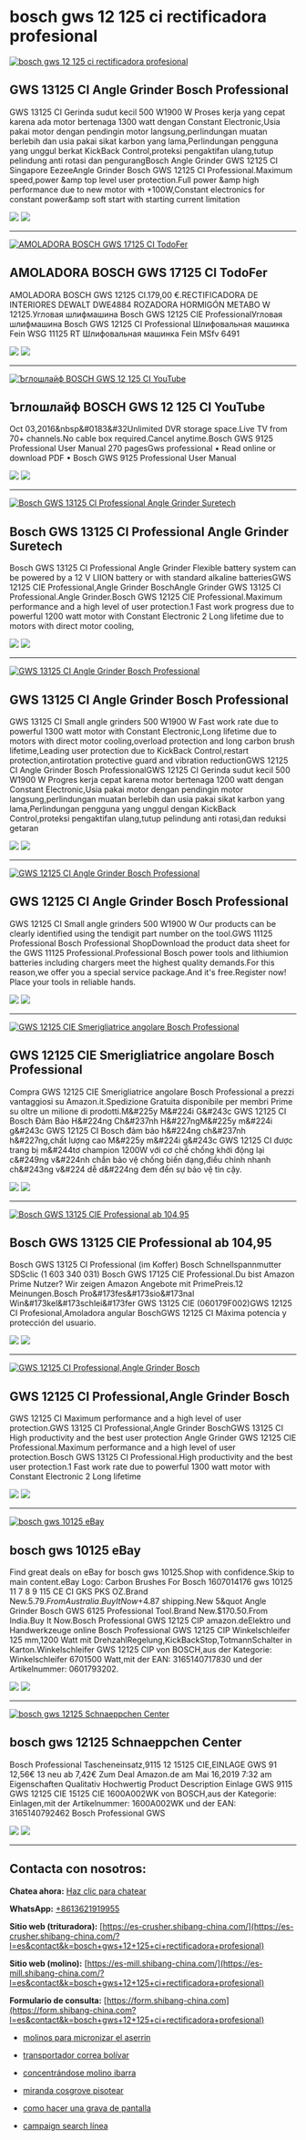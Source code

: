 # bosch gws 12 125 ci rectificadora profesional

<a href="https://swt.shibang-china.com/?l=es&img&k=bosch+gws+12+125+ci+rectificadora+profesional" target="_blank">![bosch gws 12 125 ci rectificadora profesional](http://static.shibang-china.com/all-800x300/1315.jpg)</a>

## GWS 13125 CI Angle Grinder Bosch Professional
GWS 13125 CI Gerinda sudut kecil 500 W1900 W Proses kerja yang cepat karena ada motor bertenaga 1300 watt dengan Constant Electronic,Usia pakai motor dengan pendingin motor langsung,perlindungan muatan berlebih dan usia pakai sikat karbon yang lama,Perlindungan pengguna yang unggul berkat KickBack Control,proteksi pengaktifan ulang,tutup pelindung anti rotasi dan pengurangBosch Angle Grinder GWS 12125 CI Singapore EezeeAngle Grinder Bosch GWS 12125 CI Professional.Maximum speed,power &amp top level user protection.Full power &amp high performance due to new motor with +100W,Constant electronics for constant power&amp soft start with starting current limitation


<a href="https://whatsapp.shibangsoft.com/WhatsApp.php" target="_blank" title="WhatsApp">![](http://static.shibang-china.com/icon/whatsapp.png)</a> <a href="https://swt.shibang-china.com/?l=es&icon&k=bosch+gws+12+125+ci+rectificadora+profesional" target="_blank">![](http://static.shibang-china.com/icon/chat-es.png)</a>

---

<a href="https://swt.shibang-china.com/?l=es&img&k=bosch+gws+12+125+ci+rectificadora+profesional" target="_blank">![AMOLADORA BOSCH GWS 17125 CI TodoFer](http://static.shibang-china.com/all-800x300/1051.jpg)</a>

## AMOLADORA BOSCH GWS 17125 CI TodoFer
AMOLADORA BOSCH GWS 12125 CI.179,00 €.RECTIFICADORA DE INTERIORES DEWALT DWE4884 ROZADORA HORMIGÓN METABO W 12125.Угловая шлифмашина Bosch GWS 12125 CIE ProfessionalУгловая шлифмашина Bosch GWS 12125 CI Professional Шлифовальная машинка Fein WSG 11125 RT Шлифовальная машинка Fein MSfv 6491


<a href="https://whatsapp.shibangsoft.com/WhatsApp.php" target="_blank" title="WhatsApp">![](http://static.shibang-china.com/icon/whatsapp.png)</a> <a href="https://swt.shibang-china.com/?l=es&icon&k=bosch+gws+12+125+ci+rectificadora+profesional" target="_blank">![](http://static.shibang-china.com/icon/chat-es.png)</a>

---

<a href="https://swt.shibang-china.com/?l=es&img&k=bosch+gws+12+125+ci+rectificadora+profesional" target="_blank">![Ъглошлайф BOSCH GWS 12 125 CI YouTube](http://static.shibang-china.com/all-800x300/892.jpg)</a>

## Ъглошлайф BOSCH GWS 12 125 CI YouTube
Oct 03,2016&nbsp&#0183&#32Unlimited DVR storage space.Live TV from 70+ channels.No cable box required.Cancel anytime.Bosch GWS 9125 Professional User Manual 270 pagesGws professional • Read online or download PDF • Bosch GWS 9125 Professional User Manual


<a href="https://whatsapp.shibangsoft.com/WhatsApp.php" target="_blank" title="WhatsApp">![](http://static.shibang-china.com/icon/whatsapp.png)</a> <a href="https://swt.shibang-china.com/?l=es&icon&k=bosch+gws+12+125+ci+rectificadora+profesional" target="_blank">![](http://static.shibang-china.com/icon/chat-es.png)</a>

---

<a href="https://swt.shibang-china.com/?l=es&img&k=bosch+gws+12+125+ci+rectificadora+profesional" target="_blank">![Bosch GWS 13125 CI Professional Angle Grinder Suretech](http://static.shibang-china.com/all-800x300/1216.jpg)</a>

## Bosch GWS 13125 CI Professional Angle Grinder Suretech
Bosch GWS 13125 CI Professional Angle Grinder Flexible battery system can be powered by a 12 V LIION battery or with standard alkaline batteriesGWS 12125 CIE Professional,Angle Grinder BoschAngle Grinder GWS 13125 CI Professional.Angle Grinder.Bosch GWS 12125 CIE Professional.Maximum performance and a high level of user protection.1 Fast work progress due to powerful 1200 watt motor with Constant Electronic 2 Long lifetime due to motors with direct motor cooling,


<a href="https://whatsapp.shibangsoft.com/WhatsApp.php" target="_blank" title="WhatsApp">![](http://static.shibang-china.com/icon/whatsapp.png)</a> <a href="https://swt.shibang-china.com/?l=es&icon&k=bosch+gws+12+125+ci+rectificadora+profesional" target="_blank">![](http://static.shibang-china.com/icon/chat-es.png)</a>

---

<a href="https://swt.shibang-china.com/?l=es&img&k=bosch+gws+12+125+ci+rectificadora+profesional" target="_blank">![GWS 13125 CI Angle Grinder Bosch Professional](http://static.shibang-china.com/all-800x300/1523.jpg)</a>

## GWS 13125 CI Angle Grinder Bosch Professional
GWS 13125 CI Small angle grinders 500 W1900 W Fast work rate due to powerful 1300 watt motor with Constant Electronic,Long lifetime due to motors with direct motor cooling,overload protection and long carbon brush lifetime,Leading user protection due to KickBack Control,restart protection,antirotation protective guard and vibration reductionGWS 12125 CI Angle Grinder Bosch ProfessionalGWS 12125 CI Gerinda sudut kecil 500 W1900 W Progres kerja cepat karena motor bertenaga 1200 watt dengan Constant Electronic,Usia pakai motor dengan pendingin motor langsung,perlindungan muatan berlebih dan usia pakai sikat karbon yang lama,Perlindungan pengguna yang unggul dengan KickBack Control,proteksi pengaktifan ulang,tutup pelindung anti rotasi,dan reduksi getaran


<a href="https://whatsapp.shibangsoft.com/WhatsApp.php" target="_blank" title="WhatsApp">![](http://static.shibang-china.com/icon/whatsapp.png)</a> <a href="https://swt.shibang-china.com/?l=es&icon&k=bosch+gws+12+125+ci+rectificadora+profesional" target="_blank">![](http://static.shibang-china.com/icon/chat-es.png)</a>

---

<a href="https://swt.shibang-china.com/?l=es&img&k=bosch+gws+12+125+ci+rectificadora+profesional" target="_blank">![GWS 12125 CI Angle Grinder Bosch Professional](http://static.shibang-china.com/all-800x300/554.jpg)</a>

## GWS 12125 CI Angle Grinder Bosch Professional
GWS 12125 CI Small angle grinders 500 W1900 W Our products can be clearly identified using the tendigit part number on the tool.GWS 11125 Professional Bosch Professional ShopDownload the product data sheet for the GWS 11125 Professional.Professional Bosch power tools and lithiumion batteries including chargers meet the highest quality demands.For this reason,we offer you a special service package.And it's free.Register now! Place your tools in reliable hands.


<a href="https://whatsapp.shibangsoft.com/WhatsApp.php" target="_blank" title="WhatsApp">![](http://static.shibang-china.com/icon/whatsapp.png)</a> <a href="https://swt.shibang-china.com/?l=es&icon&k=bosch+gws+12+125+ci+rectificadora+profesional" target="_blank">![](http://static.shibang-china.com/icon/chat-es.png)</a>

---

<a href="https://swt.shibang-china.com/?l=es&img&k=bosch+gws+12+125+ci+rectificadora+profesional" target="_blank">![GWS 12125 CIE Smerigliatrice angolare Bosch Professional](http://static.shibang-china.com/all-800x300/861.jpg)</a>

## GWS 12125 CIE Smerigliatrice angolare Bosch Professional
Compra GWS 12125 CIE Smerigliatrice angolare Bosch Professional a prezzi vantaggiosi su Amazon.it.Spedizione Gratuita disponibile per membri Prime su oltre un milione di prodotti.M&#225y M&#224i G&#243c GWS 12125 CI Bosch Đảm Bảo H&#224ng Ch&#237nh H&#227ngM&#225y m&#224i g&#243c GWS 12125 CI Bosch đảm bảo h&#224ng ch&#237nh h&#227ng,chất lượng cao M&#225y m&#224i g&#243c GWS 12125 CI được trang bị m&#244tơ champion 1200W với cơ chế chống khởi động lại c&#249ng v&#224nh chắn bảo vệ chống biến dạng,điều chỉnh nhanh ch&#243ng v&#224 dễ d&#224ng đem đến sự bảo vệ tin cậy.


<a href="https://whatsapp.shibangsoft.com/WhatsApp.php" target="_blank" title="WhatsApp">![](http://static.shibang-china.com/icon/whatsapp.png)</a> <a href="https://swt.shibang-china.com/?l=es&icon&k=bosch+gws+12+125+ci+rectificadora+profesional" target="_blank">![](http://static.shibang-china.com/icon/chat-es.png)</a>

---

<a href="https://swt.shibang-china.com/?l=es&img&k=bosch+gws+12+125+ci+rectificadora+profesional" target="_blank">![Bosch GWS 13125 CIE Professional ab 104,95](http://static.shibang-china.com/all-800x300/456.jpg)</a>

## Bosch GWS 13125 CIE Professional ab 104,95
Bosch GWS 13125 CI Professional (im Koffer) Bosch Schnellspannmutter SDSclic (1 603 340 031) Bosch GWS 17125 CIE Professional.Du bist Amazon Prime Nutzer? Wir zeigen Amazon Angebote mit PrimePreis.12 Meinungen.Bosch Pro&#173fes&#173sio&#173nal Win&#173kel&#173schlei&#173fer GWS 13125 CIE (060179F002)GWS 12125 CI Profesional,Amoladora angular BoschGWS 12125 CI Máxima potencia y protección del usuario.


<a href="https://whatsapp.shibangsoft.com/WhatsApp.php" target="_blank" title="WhatsApp">![](http://static.shibang-china.com/icon/whatsapp.png)</a> <a href="https://swt.shibang-china.com/?l=es&icon&k=bosch+gws+12+125+ci+rectificadora+profesional" target="_blank">![](http://static.shibang-china.com/icon/chat-es.png)</a>

---

<a href="https://swt.shibang-china.com/?l=es&img&k=bosch+gws+12+125+ci+rectificadora+profesional" target="_blank">![GWS 12125 CI Professional,Angle Grinder Bosch](http://static.shibang-china.com/all-800x300/4.jpg)</a>

## GWS 12125 CI Professional,Angle Grinder Bosch
GWS 12125 CI Maximum performance and a high level of user protection.GWS 13125 CI Professional,Angle Grinder BoschGWS 13125 CI High productivity and the best user protection Angle Grinder GWS 12125 CIE Professional.Maximum performance and a high level of user protection.Bosch GWS 13125 CI Professional.High productivity and the best user protection.1 Fast work rate due to powerful 1300 watt motor with Constant Electronic 2 Long lifetime


<a href="https://whatsapp.shibangsoft.com/WhatsApp.php" target="_blank" title="WhatsApp">![](http://static.shibang-china.com/icon/whatsapp.png)</a> <a href="https://swt.shibang-china.com/?l=es&icon&k=bosch+gws+12+125+ci+rectificadora+profesional" target="_blank">![](http://static.shibang-china.com/icon/chat-es.png)</a>

---

<a href="https://swt.shibang-china.com/?l=es&img&k=bosch+gws+12+125+ci+rectificadora+profesional" target="_blank">![bosch gws 10125 eBay](http://static.shibang-china.com/all-800x300/1191.jpg)</a>

## bosch gws 10125 eBay
Find great deals on eBay for bosch gws 10125.Shop with confidence.Skip to main content.eBay Logo: Carbon Brushes For Bosch 1607014176 gws 10125 11 7 8 9 115 CE CI GKS PKS OZ.Brand New.$5.79.From Australia.Buy It Now +$4.87 shipping.New 5&quot Angle Grinder Bosch GWS 6125 Professional Tool.Brand New.$170.50.From India.Buy It Now.Bosch Professional GWS 12125 CIP amazon.deElektro und Handwerkzeuge online Bosch Professional GWS 12125 CIP Winkelschleifer 125 mm,1200 Watt mit DrehzahlRegelung,KickBackStop,TotmannSchalter in Karton.Winkelschleifer GWS 12125 CIP von BOSCH,aus der Kategorie: Winkelschleifer 6701500 Watt,mit der EAN: 3165140717830 und der Artikelnummer: 0601793202.


<a href="https://whatsapp.shibangsoft.com/WhatsApp.php" target="_blank" title="WhatsApp">![](http://static.shibang-china.com/icon/whatsapp.png)</a> <a href="https://swt.shibang-china.com/?l=es&icon&k=bosch+gws+12+125+ci+rectificadora+profesional" target="_blank">![](http://static.shibang-china.com/icon/chat-es.png)</a>

---

<a href="https://swt.shibang-china.com/?l=es&img&k=bosch+gws+12+125+ci+rectificadora+profesional" target="_blank">![bosch gws 12125 Schnaeppchen Center](http://static.shibang-china.com/all-800x300/708.jpg)</a>

## bosch gws 12125 Schnaeppchen Center
Bosch Professional Tascheneinsatz,9115 12 15125 CIE,EINLAGE GWS 91 12,56€ 13 neu ab 7,42€ Zum Deal Amazon.de am Mai 16,2019 7:32 am Eigenschaften Qualitativ Hochwertig Product Description Einlage GWS 9115 GWS 12125 CIE 15125 CIE 1600A002WK von BOSCH,aus der Kategorie: Einlagen,mit der Artikelnummer: 1600A002WK und der EAN: 3165140792462 Bosch Professional GWS

<a href="https://whatsapp.shibangsoft.com/WhatsApp.php" target="_blank" title="WhatsApp">![](http://static.shibang-china.com/icon/whatsapp.png)</a> <a href="https://swt.shibang-china.com/?l=es&icon&k=bosch+gws+12+125+ci+rectificadora+profesional" target="_blank">![](http://static.shibang-china.com/icon/chat-es.png)</a>

---
## Contacta con nosotros:

**Chatea ahora:** [Haz clic para chatear](https://swt.shibang-china.com?l=es&contact&k=bosch+gws+12+125+ci+rectificadora+profesional)

**WhatsApp:**  [+8613621919955](https://whatsapp.shibangsoft.com/WhatsApp.php)

**Sitio web (trituradora):** [https://es-crusher.shibang-china.com/](https://es-crusher.shibang-china.com/?l=es&contact&k=bosch+gws+12+125+ci+rectificadora+profesional)

**Sitio web (molino):** [https://es-mill.shibang-china.com/](https://es-mill.shibang-china.com/?l=es&contact&k=bosch+gws+12+125+ci+rectificadora+profesional)

**Formulario de consulta:** [https://form.shibang-china.com](https://form.shibang-china.com?l=es&contact&k=bosch+gws+12+125+ci+rectificadora+profesional)

* [molinos para micronizar el aserrin](../87/molinos%20para%20micronizar%20el%20aserrin.md)

* [transportador correa bolívar](../90/transportador%20correa%20bol%C3%ADvar.md)

* [concentrándose molino ibarra](../94/concentr%C3%A1ndose%20molino%20ibarra.md)

* [miranda cosgrove pisotear](../85/miranda%20cosgrove%20pisotear.md)

* [como hacer una grava de pantalla](../85/como%20hacer%20una%20grava%20de%20pantalla.md)

* [campaign search línea](../86/campaign%20search%20l%C3%ADnea.md)